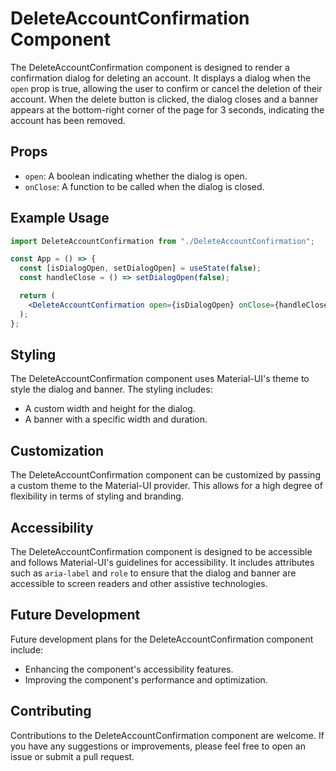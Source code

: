 # DeleteAccountConfirmation Component

The DeleteAccountConfirmation component is designed to render a confirmation dialog for deleting an account. It displays a dialog when the `open` prop is true, allowing the user to confirm or cancel the deletion of their account. When the delete button is clicked, the dialog closes and a banner appears at the bottom-right corner of the page for 3 seconds, indicating the account has been removed.

## Props

- `open`: A boolean indicating whether the dialog is open.
- `onClose`: A function to be called when the dialog is closed.

## Example Usage

```jsx
import DeleteAccountConfirmation from "./DeleteAccountConfirmation";

const App = () => {
  const [isDialogOpen, setDialogOpen] = useState(false);
  const handleClose = () => setDialogOpen(false);

  return (
    <DeleteAccountConfirmation open={isDialogOpen} onClose={handleClose} />
  );
};
```

## Styling

The DeleteAccountConfirmation component uses Material-UI's theme to style the dialog and banner. The styling includes:

- A custom width and height for the dialog.
- A banner with a specific width and duration.

## Customization

The DeleteAccountConfirmation component can be customized by passing a custom theme to the Material-UI provider. This allows for a high degree of flexibility in terms of styling and branding.

## Accessibility

The DeleteAccountConfirmation component is designed to be accessible and follows Material-UI's guidelines for accessibility. It includes attributes such as `aria-label` and `role` to ensure that the dialog and banner are accessible to screen readers and other assistive technologies.

## Future Development

Future development plans for the DeleteAccountConfirmation component include:

- Enhancing the component's accessibility features.
- Improving the component's performance and optimization.

## Contributing

Contributions to the DeleteAccountConfirmation component are welcome. If you have any suggestions or improvements, please feel free to open an issue or submit a pull request.
